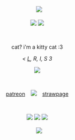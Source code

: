 <div align="center">
   &ensp; <img src="https://github.com/blendvr/M30W/blob/main/output-onlinepngtools%20(3).png?raw=true">
</div>
 &nbsp; 
   <div align="center">
     <img src="https://github.com/blendvr/M30W/blob/main/output-onlinepngtools%20(2).png?raw=true"> <img src="https://github.com/blendvr/M30W/blob/main/output-onlinepngtools%20(1).png?raw=true">

 &nbsp; 

  <div align="center">
    <p>
    cat? i'm a kitty cat :3
    </p>
  </div>

<div align="center">
    <p> <i> < <a href="https://www.patreon.com/c/leksi47/about">L</a>, R, I, S 3 </p> </i>
        
  </div>
  
<div align="center">
 <img src="https://github.com/Webosik/M30W/blob/main/cd66a17b.gif?raw=true">
</div>

 &nbsp;

<a href="https://www.patreon.com/c/2i37/about">patreon</a> &ensp; <img src="https://github.com/blendvr/M30W/blob/main/tanczoncy%20gremlin.gif?raw=true"> &ensp; <a href="https://meowst1ck.straw.page/">strawpage</a>
 
 &nbsp;

<div align="center">
    <img src="https://github.com/Webosik/M30W/blob/main/tumblr_576f8ac04b6fdf0ce47f960c0ac7e86b_b428bf13_250.png?raw=true"> <img       src="https://github.com/Webosik/M30W/blob/main/tumblr_18228f907873b22b621cc181eee2789d_2a0bec98_100.gif?raw=true"> <img src="https://github.com/Webosik/M30W/blob/main/tumblr_e73e0d0e69c563dae64e9e0e212fa273_3574be5b_100.gif?raw=true">
</div>
 &nbsp; 
<div align="center">
    &ensp; <img src="https://github.com/blendvr/M30W/blob/main/output-onlinepngtools%20(3).png?raw=true">
</div>
